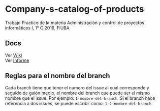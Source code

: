 # Company-s-catalog-of-products
Trabajo Practico de la materia Administración y control de proyectos informáticos I, 1° C 2019, FIUBA

## Docs

Ver [Wiki](https://github.com/BlancoSebastianEzequiel/Company-s-catalog-of-products/wiki)  
Ver [Informe](https://docs.google.com/document/d/1u_TvKUw_xsmQ0gkIvcWJq3l4WBo14_MKMDaPGPqVg8w/edit#)

## Reglas para el nombre del branch

Cada branch tiene que tener el numero del issue al cual corresponde y seguido de
guión medio, el nombre del branch que puede ser el mismo nombre que el issue. Por 
ejemplo: ```1-nombre-del-branch```. Si el branch hace referencia a dos issues,
se puede escribir como: ```1-2-nombre-del-branch```.
